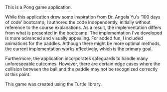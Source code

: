 This is a Pong game application.

While this application drew some inspiration from Dr. 
Angela Yu's '100 days of code' bootcamp, I authored the code independently, 
initially without reference to the course explanations. 
As a result, the implementation differs from what is presented in 
the bootcamp. The implementation I've developed is more advanced and visually 
appealing. For added fun, I included animations for the paddles. 
Although there might be more optimal methods, the current implementation 
works effectively, which is the primary goal.

Furthermore, the application incorporates safeguards to handle many 
unforeseeable outcomes. However, there are certain edge cases 
where the collision between the ball and the paddle may not be recognized 
correctly at this point.

This game was created using the Turtle library.